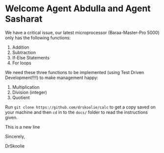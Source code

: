 # Welcome Agent Abdulla and Agent Sasharat

We have a critical issue, our latest microprocessor (Baraa-Master-Pro 5000) only has the following functions:

1. Addition
2. Subtraction
3. If-Else Statements
4. For loops

We need these three functions to be implemented (using Test Driven Development!!!!) to make management happy:

1. Multiplication
2. Division (integer)
3. Quotient

Run `git clone https://github.com/drskoolie/calc` to get a copy saved on your machine and then `cd` in to the `docs/` folder to read the instructions given.

This is a new line

Sincerely,

DrSkoolie

